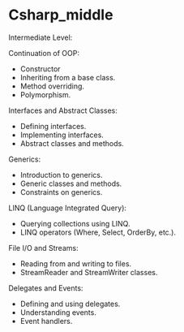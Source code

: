 # Csharp_middle

Intermediate Level:

Continuation of OOP:
 - Constructor
 - Inheriting from a base class.
 - Method overriding.
 - Polymorphism.
   
Interfaces and Abstract Classes:
  - Defining interfaces.
  - Implementing interfaces.
  - Abstract classes and methods.

Generics:
  - Introduction to generics.
  - Generic classes and methods.
  - Constraints on generics.

LINQ (Language Integrated Query):
  - Querying collections using LINQ.
  - LINQ operators (Where, Select, OrderBy, etc.).

File I/O and Streams:
  - Reading from and writing to files.
  - StreamReader and StreamWriter classes.

Delegates and Events:
  - Defining and using delegates.
  - Understanding events.
  - Event handlers.
